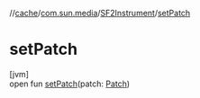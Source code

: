 //[cache](../../../index.md)/[com.sun.media](../index.md)/[SF2Instrument](index.md)/[setPatch](set-patch.md)

# setPatch

[jvm]\
open fun [setPatch](set-patch.md)(patch: [Patch](https://docs.oracle.com/javase/8/docs/api/javax/sound/midi/Patch.html))
